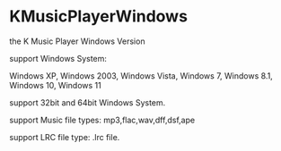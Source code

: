 # KMusicPlayerWindows
the K Music Player Windows Version

support Windows System: 

Windows XP, Windows 2003, Windows Vista, Windows 7, Windows 8.1, Windows 10, Windows 11

support 32bit and 64bit Windows System.

support Music file types: mp3,flac,wav,dff,dsf,ape

support LRC file type: .lrc file.
